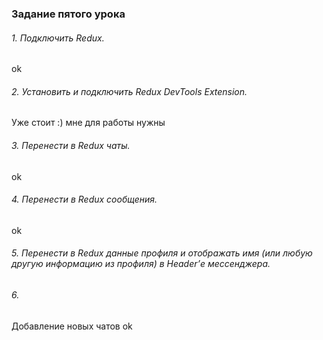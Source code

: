 ### Задание пятого урока

###### 1. Подключить Redux.

ok

###### 2. Установить и подключить Redux DevTools Extension.

Уже стоит :) мне для работы нужны

###### 3. Перенести в Redux чаты.

ok

###### 4. Перенести в Redux сообщения.

ok

###### 5. Перенести в Redux данные профиля и отображать имя (или любую другую информацию из профиля) в Header’е мессенджера.

###### 6.

Добавление новых чатов
ok
